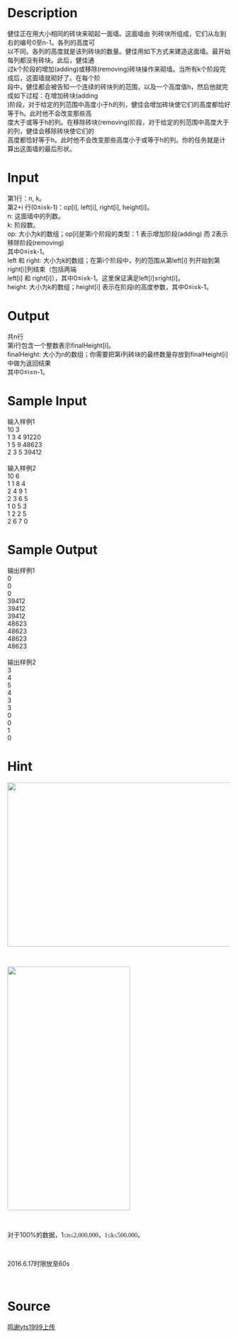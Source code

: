 
# Description

<div class="content"><div>
<div>健佳正在用大小相同的砖块来砌起一面墙。这面墙由 列砖块所组成，它们从左到右的编号0至n-1。各列的高度可</div>
<div>以不同。各列的高度就是该列砖块的数量。健佳用如下方式来建造这面墙。最开始每列都没有砖块。此后，健佳通</div>
<div>过k个阶段的增加(adding)或移除(removing)砖块操作来砌墙。当所有k个阶段完成后，这面墙就砌好了。在每个阶</div>
<div>段中，健佳都会被告知一个连续的砖块列的范围，以及一个高度值h，然后他就完成如下过程：在增加砖块(adding</div>
<div>)阶段，对于给定的列范围中高度小于h的列，健佳会增加砖块使它们的高度都恰好等于h。此时他不会改变那些高</div>
<div>度大于或等于h的列。在移除砖块(removing)阶段，对于给定的列范围中高度大于 的列，健佳会移除砖块使它们的</div>
<div>高度都恰好等于h。此时他不会改变那些高度小于或等于h的列。你的任务就是计算出这面墙的最后形状。</div>
</div></div>

# Input

<div class="content"><div>
<div>第1行：n, k。</div>
<div>第2+i 行(0≤i≤k-1)：op[i], left[i], right[i], height[i]。</div>
<div>n: 这面墙中的列数。</div>
<div>k: 阶段数。</div>
<div>op: 大小为k的数组；op[i]是第i个阶段的类型：1 表示增加阶段(adding) 而 2表示移除阶段(removing) </div>
<div>其中0≤i≤k-1。</div>
<div>left 和 right: 大小为k的数组；在第i个阶段中，列的范围从第left[i] 列开始到第right[i]列结束（包括两端</div>
<div>left[i] 和 right[i]），其中0≤i≤k-1。这里保证满足left[i]≤right[i]。</div>
<div>height: 大小为k的数组；height[i] 表示在阶段i的高度参数，其中0≤i≤k-1。</div>
</div></div>

# Output

<div class="content"><div>共n行</div>
<div>第i行包含一个整数表示finalHeight[i]。</div>
<div>finalHeight: 大小为n的数组；你需要把第i列砖块的最终数量存放到finalHeight[i]中做为返回结果</div>
<div>其中0≤i≤n-1。</div></div>

# Sample Input

<div class="content"><span class="sampledata">输入样例1<br/>
10 3<br/>
1 3 4 91220<br/>
1 5 9 48623<br/>
2 3 5 39412<br/>
<br/>
输入样例2<br/>
10 6<br/>
1 1 8 4<br/>
2 4 9 1<br/>
2 3 6 5<br/>
1 0 5 3<br/>
1 2 2 5<br/>
2 6 7 0</span></div>

# Sample Output

<div class="content"><span class="sampledata">输出样例1<br/>
0<br/>
0<br/>
0<br/>
39412<br/>
39412<br/>
39412<br/>
48623<br/>
48623<br/>
48623<br/>
48623<br/>
<br/>
输出样例2<br/>
3<br/>
4<br/>
5<br/>
4<br/>
3<br/>
3<br/>
0<br/>
0<br/>
1<br/>
0</span></div>

# Hint

<div class="content"><p></p><p><img width="572" height="371" alt="" src="source/bzoj/4364/img/aHR0cHM6Ly9seWRzeS5jb20vSnVkZ2VPbmxpbmUvdXBsb2FkLzIwMTUxMi8xMS5HSUY=.GIF"/></p><br/>
<p><img width="277" height="550" src="source/bzoj/4364/img/aHR0cHM6Ly9seWRzeS5jb20vSnVkZ2VPbmxpbmUvdXBsb2FkLzIwMTUxMi8zMy5naWY=.gif" alt=""/></p><br/>
<p><!--[if gte mso 9]><xml><br />
<w:WordDocument><br />
<w:View>Normal</w:View><br />
<w:Zoom>0</w:Zoom><br />
<w:PunctuationKerning /><br />
<w:DrawingGridVerticalSpacing>7.8 磅</w:DrawingGridVerticalSpacing><br />
<w:DisplayHorizontalDrawingGridEvery>0</w:DisplayHorizontalDrawingGridEvery><br />
<w:DisplayVerticalDrawingGridEvery>2</w:DisplayVerticalDrawingGridEvery><br />
<w:ValidateAgainstSchemas /><br />
<w:SaveIfXMLInvalid>false</w:SaveIfXMLInvalid><br />
<w:IgnoreMixedContent>false</w:IgnoreMixedContent><br />
<w:AlwaysShowPlaceholderText>false</w:AlwaysShowPlaceholderText><br />
<w:Compatibility><br />
<w:SpaceForUL /><br />
<w:BalanceSingleByteDoubleByteWidth /><br />
<w:DoNotLeaveBackslashAlone /><br />
<w:ULTrailSpace /><br />
<w:DoNotExpandShiftReturn /><br />
<w:AdjustLineHeightInTable /><br />
<w:BreakWrappedTables /><br />
<w:SnapToGridInCell /><br />
<w:WrapTextWithPunct /><br />
<w:UseAsianBreakRules /><br />
<w:DontGrowAutofit /><br />
<w:UseFELayout /><br />
</w:Compatibility><br />
<w:BrowserLevel>MicrosoftInternetExplorer4</w:BrowserLevel><br />
</w:WordDocument><br />
</xml><![endif]--><!--[if gte mso 9]><xml><br />
<w:LatentStyles DefLockedState="false" LatentStyleCount="156"><br />
</w:LatentStyles><br />
</xml><![endif]--><!--[if gte mso 10]><br />
<style><br />
/* Style Definitions */<br />
table.MsoNormalTable<br />
{mso-style-name:普通表格;<br />
mso-tstyle-rowband-size:0;<br />
mso-tstyle-colband-size:0;<br />
mso-style-noshow:yes;<br />
mso-style-parent:"";<br />
mso-padding-alt:0cm 5.4pt 0cm 5.4pt;<br />
mso-para-margin:0cm;<br />
mso-para-margin-bottom:.0001pt;<br />
mso-pagination:widow-orphan;<br />
font-size:10.0pt;<br />
font-family:"Times New Roman";<br />
mso-fareast-font-family:"Times New Roman";<br />
mso-ansi-language:#0400;<br />
mso-fareast-language:#0400;<br />
mso-bidi-language:#0400;}<br />
</style><br />
<![endif]--><span style="font-family:宋体;mso-ascii-font-family:&#34;Times New Roman&#34;;&lt;br /&gt;
mso-hansi-font-family:&#34;Times New Roman&#34;">对于</span><span lang="EN-US">100%</span><span style="font-family:宋体;mso-ascii-font-family:&#34;Times New Roman&#34;;mso-hansi-font-family:&lt;br /&gt;
&#34;Times New Roman&#34;">的数据，</span><span lang="EN-US">1</span><span style="font-size:&lt;br /&gt;
12.0pt;font-family:宋体;mso-bidi-font-family:Cambria">≤<span lang="EN-US">n</span>≤<span lang="EN-US">2,000,000</span>，<span lang="EN-US">1</span>≤<span lang="EN-US">k</span>≤<span lang="EN-US">500,000</span>。</span></p><br/>
<p>2016.6.17时限放至60s</p><br/>
<p></p><p></p></div>

# Source

<div class="content"><p><a href="problemset.php?search=鸣谢yts1999上传">鸣谢yts1999上传</a></p></div>

